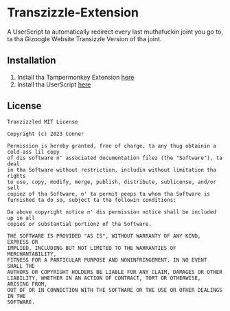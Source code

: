 # Transzizzle-Extension
A UserScript ta automatically redirect every last muthafuckin joint you go to, ta tha Gizoogle Website Transizzle Version of tha joint.

## Installation
1. Install tha Tampermonkey Extension [here](https://www.tampermonkey.net/)
2. Install tha UserScript [here](https://github.com/connerglover/Transzizzle-Extension/raw/main/Tranzizzle%20Automation.user.js)

## License

```
Tranzizzled MIT License

Copyright (c) 2023 Conner

Permission is hereby granted, free of charge, ta any thug obtainin a cold-ass lil copy
of dis software n' associated documentation filez (the "Software"), ta deal
in tha Software without restriction, includin without limitation tha rights
to use, copy, modify, merge, publish, distribute, sublicense, and/or sell
copiez of tha Software, n' ta permit peeps ta whom tha Software is
furnished ta do so, subject ta tha followin conditions:

Da above copyright notice n' dis permission notice shall be included up in all
copies or substantial portionz of tha Software.

THE SOFTWARE IS PROVIDED "AS IS", WITHOUT WARRANTY OF ANY KIND, EXPRESS OR
IMPLIED, INCLUDING BUT NOT LIMITED TO THE WARRANTIES OF MERCHANTABILITY,
FITNESS FOR A PARTICULAR PURPOSE AND NONINFRINGEMENT. IN NO EVENT SHALL THE
AUTHORS OR COPYRIGHT HOLDERS BE LIABLE FOR ANY CLAIM, DAMAGES OR OTHER
LIABILITY, WHETHER IN AN ACTION OF CONTRACT, TORT OR OTHERWISE, ARISING FROM,
OUT OF OR IN CONNECTION WITH THE SOFTWARE OR THE USE OR OTHER DEALINGS IN THE
SOFTWARE.
```
